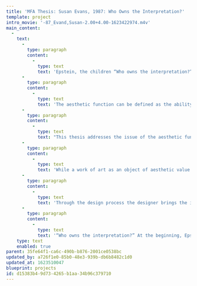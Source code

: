 ```yaml
---
title: 'MFA Thesis: Susan Evans, 1987: Who Owns the Interpretation?'
template: project
intro_movie: '-87_Evand,Susan-2.00+4.00-1623422974.m4v'
main_content:
  -
    text:
      -
        type: paragraph
        content:
          -
            type: text
            text: 'Epstein, the children “Who owns the interpretation?” An evaluation of the aesthetic function of design.'
      -
        type: paragraph
        content:
          -
            type: text
            text: 'The aesthetic function can be defined as the ability of an object or event to evoke or suggest meaning through the expressive qualities of its form or structure.'
      -
        type: paragraph
        content:
          -
            type: text
            text: "This thesis addresses the issue of the aesthetic function and its relation to design, the definition and evaluation of the aesthetic component in design. For my evaluation, I have chosen a selection of children’s portraits - the work of Sir Jacob Epstein, the American born British Sculptor. Through the interpretation of these works, I have become familiar with the concept of aesthetic value pertinent to art. Through a visual interpretation of these works, I try to develop a dialogue in order to speak about the expressive quality, the value of the portraits, the Epstein identity. My subject is, first, the aesthetic value of the work, by which I understand the expressive function. In turn, I have to make use of the aesthetic function of design - its value and criteria for evaluation.\_"
      -
        type: paragraph
        content:
          -
            type: text
            text: 'While a work of art as an object of aesthetic value is primarily involved with the aesthetic function, a piece of design is defined first by its communicative value, determined in relation to its communication function. The design process is the search for an appropriate visual form to convey information in a clear and meaningful way. Yet a clear message alone is not always meaningful. It is the aesthetic component implicit to the design process through which we, as designers, can assert our conception and interpretation and make it accessible to others. The aesthetic component structures our messages through a clear and meaningful visual form. It confers relevance to the design.'
      -
        type: paragraph
        content:
          -
            type: text
            text: 'Through the design process the designer brings the identity of the subject to expression. First the designer identifies the value - the identity of the subject - through research and visual search. This interpretation is a critical interpretation made in relation to the intention or purpose of the piece, the pragmatic context. The function of this piece is the explication of the aesthetic function of design through a designed object, making designers aware of the critical role that the aesthetic component plays in the complex activity of design. The vehicle for the exploration is a series of plates in which the aesthetic value of the sculpture is identified and expressed. The identity of a work of art is what makes it different from other works of the same kind, the way the artist identifies himself in the work, the way he brings his subject to expression. The designer in turn searches for the expressive form - the identity of the artist - and brings that form to expression. He brings the value of the work to expression. The designer expresses the identity of the artist rather than his own identity or an identity of design. Design as such should disappear in the designed object. Design should function to communicate the identity of its subject, which in turn becomes the visual identity or value of design.'
      -
        type: paragraph
        content:
          -
            type: text
            text: '“Who owns the interpretation?” At the beginning, Epstein owns the interpretation. The artist interprets his subject - the children - and creates the work - the portrait. The designer interprets the interpretation, the Epstein. In the end the interpretation is never possessed, it is open for re - and re - and re - interpretation. The aesthetic value makes the work open to infinite interpretations. The artist gives up his subjective interpretation to the creation of the object - the work. The work of art is the objectification of the artist’s subjective experience. The designer, on the other hand, accepts to act as mediator; to communicate certain messages in respect to specific functions and goals. The designer must define the function or functions to be expressed and identify the value of the subject in relation to these goals. The designer is never free in his interpretation of the subject. The designer interprets the subject from a critical perspective. Through this interpretation the designer brings his subject to expression.'
    type: text
    enabled: true
parent: 35fe64f1-ca6c-490b-b876-2001ce0538bc
updated_by: a726f1e0-85b0-48e3-939b-db6b8482c1d0
updated_at: 1623510047
blueprint: projects
id: d15383b4-9d73-4265-b1aa-34b96c379710
---
```

